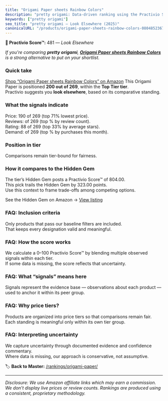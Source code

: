 ```yaml
---
title: "Origami Paper sheets Rainbow Colors"
description: "pretty origami: Data-driven ranking using the Practivio Score™. Positioned by quality, value, demand, findability, momentum."
keywords: ["pretty origami"]
seo_title: "pretty origami — Look Elsewhere (2025)"
canonicalURL: "/products/origami-paper-sheets-rainbow-colors-0804852367/"
---
```


**🚫 Practivio Score™:** 481 — _Look Elsewhere_


*If you're comparing **pretty origami**, **[Origami Paper sheets Rainbow Colors](https://www.amazon.com/dp/0804852367?tag=practivio-20)** is a strong alternative to put on your shortlist.*
### Quick take
[Shop “Origami Paper sheets Rainbow Colors” on Amazon](https://www.amazon.com/dp/0804852367?tag=practivio-20)
This Origami Paper is positioned **200 out of 269**, within the **Top Tier tier**.  
Practivio suggests you **look elsewhere**, based on its comparative standing.

### What the signals indicate
Price: 190 of 269 (top 71% lowest price).  
Reviews:  of 269 (top % by review count).  
Rating: 88 of 269 (top 33% by average stars).  
Demand:  of 269 (top % by purchases this month).

### Position in tier
Comparisons remain tier-bound for fairness.

### How it compares to the Hidden Gem
The tier’s Hidden Gem posts a Practivio Score™ of 804.00.  
This pick trails the Hidden Gem by 323.00 points.  
Use this context to frame trade-offs among competing options.  

See the Hidden Gem on Amazon → [View listing](https://www.amazon.com/dp/B0774HD15D?tag=practivio-20)

### FAQ: Inclusion criteria
Only products that pass our baseline filters are included.  
That keeps every designation valid and meaningful.

### FAQ: How the score works
We calculate a 0–100 Practivio Score™ by blending multiple observed signals within each tier.  
If some data is missing, the score reflects that uncertainty.

### FAQ: What “signals” means here
Signals represent the evidence base — observations about each product — used to anchor it within its peer group.

### FAQ: Why price tiers?
Products are organized into price tiers so that comparisons remain fair.  
Each standing is meaningful only within its own tier group.

### FAQ: Interpreting uncertainty
We capture uncertainty through documented evidence and confidence commentary.  
Where data is missing, our approach is conservative, not assumptive.


🏷️ **Back to Master:** [/rankings/origami-paper/](/rankings/origami-paper/)

---
_Disclosure: We use Amazon affiliate links which may earn a commission. We don’t display live prices or review counts. Rankings are produced using a consistent, proprietary methodology._
